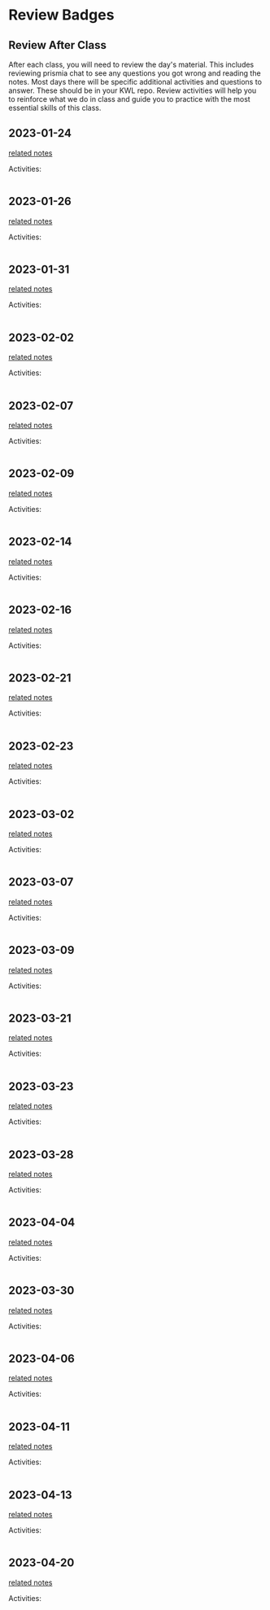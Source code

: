 
# Review Badges


## Review After Class

After each class, you will need to review the day's material. This includes reviewing prismia chat to see any questions you got wrong and reading the notes. Most days there will be specific additional activities and questions to answer.  These should be in your KWL repo. Review activities will help you to reinforce what we do in class and guide you to practice with the most essential skills of this class.  



<!--

```{code-cell} ipython3
:tags: ["hide-input"]
import os
from IPython.display import Markdown, display

rev_file_list = sorted(os.listdir('../_review/'))


```

```{code-cell} ipython3
:tags: ["hide-input"]

for rev_file in rev_file_list:
    date_str = rev_file[:-3]
    date_link = '[' + date_str + '](../notes/' + date_str + ')'
    display(Markdown(date_link))
    display(Markdown('../_review/' + rev_file))
```
 -->


## 2023-01-24

[related notes](../notes/2023-01-24)

Activities:
```{include} ../_review/2023-01-24.md
```
## 2023-01-26

[related notes](../notes/2023-01-26)

Activities:
```{include} ../_review/2023-01-26.md
```

## 2023-01-31

[related notes](../notes/2023-01-31)

Activities:
```{include} ../_review/2023-01-31.md
```

## 2023-02-02

[related notes](../notes/2023-02-02)

Activities:
```{include} ../_review/2023-02-02.md
```
## 2023-02-07

[related notes](../notes/2023-02-07)

Activities:
```{include} ../_review/2023-02-07.md
```
## 2023-02-09

[related notes](../notes/2023-02-09)

Activities:
```{include} ../_review/2023-02-09.md
```
## 2023-02-14

[related notes](../notes/2023-02-14)

Activities:
```{include} ../_review/2023-02-14.md
```
## 2023-02-16

[related notes](../notes/2023-02-16)

Activities:
```{include} ../_review/2023-02-16.md
```
## 2023-02-21

[related notes](../notes/2023-02-21)

Activities:
```{include} ../_review/2023-02-21.md
```
## 2023-02-23

[related notes](../notes/2023-02-23)

Activities:
```{include} ../_review/2023-02-23.md
```
## 2023-03-02

[related notes](../notes/2023-03-02)

Activities:
```{include} ../_review/2023-03-02.md
```
## 2023-03-07

[related notes](../notes/2023-03-07)

Activities:
```{include} ../_review/2023-03-07.md
```
## 2023-03-09

[related notes](../notes/2023-03-09)

Activities:
```{include} ../_review/2023-03-09.md
```
## 2023-03-21

[related notes](../notes/2023-03-21)

Activities:
```{include} ../_review/2023-03-21.md
```
## 2023-03-23

[related notes](../notes/2023-03-23)

Activities:
```{include} ../_review/2023-03-23.md
```
## 2023-03-28

[related notes](../notes/2023-03-28)

Activities:
```{include} ../_review/2023-03-28.md
```
## 2023-04-04

[related notes](../notes/2023-04-04)

Activities:
```{include} ../_review/2023-04-04.md
```
## 2023-03-30

[related notes](../notes/2023-03-30)

Activities:
```{include} ../_review/2023-03-30.md
```
## 2023-04-06

[related notes](../notes/2023-04-06)

Activities:
```{include} ../_review/2023-04-06.md
```
## 2023-04-11

[related notes](../notes/2023-04-11)

Activities:
```{include} ../_review/2023-04-11.md
```
## 2023-04-13

[related notes](../notes/2023-04-13)

Activities:
```{include} ../_review/2023-04-13.md
```
## 2023-04-20

[related notes](../notes/2023-04-20)

Activities:
```{include} ../_review/2023-04-20.md
```